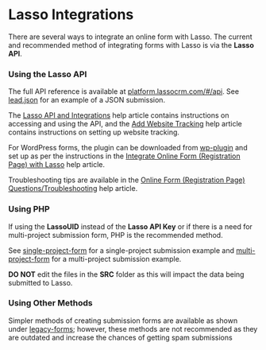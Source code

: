 <h1>Lasso Integrations</h1>

<p>There are several ways to integrate an online form with Lasso. The current and recommended method of integrating forms with Lasso is via the <b>Lasso API</b>.</p>

<h3><a name="using-api">Using the Lasso API</a></h3>

<p>The full API reference is available at <a href="https://platform.lassocrm.com/#/api" target="_blank">platform.lassocrm.com/#/api</a>. See <a href="https://github.com/eci-lasso/single-project-form/blob/master/lead.json">lead.json</a> for an example of a JSON submission.</p>

<p>The <a href="https://customerportal.ecisolutions.com/s/article/Lasso-Integrations-Lasso-API-and-Integrations" target="_blank">Lasso API and Integrations</a> help article contains instructions on accessing and using the API, and the <a href="https://customerportal.ecisolutions.com/s/article/Lasso-Project-Admin-Center-Manage-Website-Tracking-Website-Analytics" target="_blank">Add Website Tracking</a> help article contains instructions on setting up website tracking.</p>

<p>For WordPress forms, the plugin can be downloaded from <a href="https://github.com/eci-lasso/wp-plugin" target="_blank">wp-plugin</a> and set up as per the instructions in the <a href="https://customerportal.ecisolutions.com/s/article/Lasso-Integrations-Integrate-Online-Form-Registration-Page-with-Lasso" target="_blank">Integrate Online Form (Registration Page) with Lasso</a> help article.</p>

<p>Troubleshooting tips are available in the <a href="https://customerportal.ecisolutions.com/s/article/Lasso-FAQs-Online-Form-Registration-Page-Questions-Troubleshooting" target="_blank">Online Form (Registration Page) Questions/Troubleshooting</a> help article.</p>

<h3><a name="using-php">Using PHP</a></h3>

<p>If using the <b>LassoUID</b> instead of the <b>Lasso API Key</b> or if there is a need for multi-project submission form, PHP is the recommended method.</p>

<p>See <a href="https://github.com/eci-lasso/single-project-form" target="_blank">single-project-form</a> for a single-project submission example and <a href="https://github.com/eci-lasso/multi-project-form">multi-project-form</a> for a multi-project submission example.</p>

<p><b>DO NOT</b> edit the files in the <b>SRC</b> folder as this will impact the data being submitted to Lasso.</p>

<h3><a name="other-methods">Using Other Methods</a></h3>

<p>Simpler methods of creating submission forms are available as shown under <a href="https://github.com/eci-lasso/legacy-forms" target="_blank">legacy-forms</a>; however, these methods are not recommended as they are outdated and increase the chances of getting spam submissions</p>
